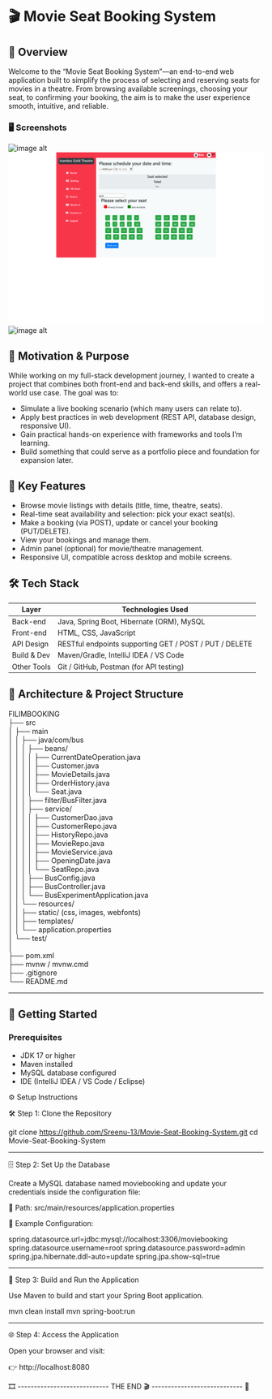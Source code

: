 # 🎬 Movie Seat Booking System

## 🧭 Overview  
Welcome to the “Movie Seat Booking System”—an end-to-end web application built to simplify the process of selecting and reserving seats for movies in a theatre. From browsing available screenings, choosing your seat, to confirming your booking, the aim is to make the user experience smooth, intuitive, and reliable.

### 🖥️ Screenshots

![image alt](https://github.com/Sreenu-13/Movie-Seat-Booking-System/blob/046114db04d0832d54113988d91b4ce9d2adee86/Movie-Home-Page.png)
![image alt](https://github.com/Sreenu-13/Movie-Seat-Booking-System/blob/b923e7ede45ff83327108bf3f88f393349c7bfed/Seat-Booking-Page.png) 
![image alt](https://github.com/Sreenu-13/Movie-Seat-Booking-System/blob/b923e7ede45ff83327108bf3f88f393349c7bfed/Ticket-Confirm-Page.png)

## 🎯 Motivation & Purpose  
While working on my full-stack development journey, I wanted to create a project that combines both front-end and back-end skills, and offers a real-world use case. The goal was to:  
- Simulate a live booking scenario (which many users can relate to).  
- Apply best practices in web development (REST API, database design, responsive UI).  
- Gain practical hands-on experience with frameworks and tools I’m learning.  
- Build something that could serve as a portfolio piece and foundation for expansion later.  

## 🔧 Key Features  
- Browse movie listings with details (title, time, theatre, seats).  
- Real-time seat availability and selection: pick your exact seat(s).  
- Make a booking (via POST), update or cancel your booking (PUT/DELETE).  
- View your bookings and manage them.  
- Admin panel (optional) for movie/theatre management.  
- Responsive UI, compatible across desktop and mobile screens.  

## 🛠️ Tech Stack  
| Layer        | Technologies Used                                      |
|--------------|--------------------------------------------------------|
| Back-end     | Java, Spring Boot, Hibernate (ORM), MySQL              |
| Front-end    | HTML, CSS, JavaScript                                  |
| API Design   | RESTful endpoints supporting GET / POST / PUT / DELETE |
| Build & Dev  | Maven/Gradle, IntelliJ IDEA / VS Code                  |
| Other Tools  | Git / GitHub, Postman (for API testing)                |

## 📂 Architecture & Project Structure  

FILIMBOOKING  
├── src  
│   ├── main  
│   │   ├── java/com/bus  
│   │   │   ├── beans/  
│   │   │   │   ├── CurrentDateOperation.java  
│   │   │   │   ├── Customer.java  
│   │   │   │   ├── MovieDetails.java  
│   │   │   │   ├── OrderHistory.java  
│   │   │   │   └── Seat.java  
│   │   │   ├── filter/BusFilter.java  
│   │   │   ├── service/  
│   │   │   │   ├── CustomerDao.java  
│   │   │   │   ├── CustomerRepo.java  
│   │   │   │   ├── HistoryRepo.java  
│   │   │   │   ├── MovieRepo.java  
│   │   │   │   ├── MovieService.java  
│   │   │   │   ├── OpeningDate.java  
│   │   │   │   └── SeatRepo.java  
│   │   │   ├── BusConfig.java  
│   │   │   ├── BusController.java  
│   │   │   └── BusExperimentApplication.java  
│   │   └── resources/  
│   │       ├── static/ (css, images, webfonts)  
│   │       ├── templates/  
│   │       └── application.properties  
│   └── test/  
│  
├── pom.xml  
├── mvnw / mvnw.cmd  
├── .gitignore  
└── README.md

---

## 🚀 Getting Started  

### Prerequisites  
- JDK 17 or higher  
- Maven installed  
- MySQL database configured  
- IDE (IntelliJ IDEA / VS Code / Eclipse)

⚙️ Setup Instructions

🛠️ Step 1: Clone the Repository

git clone https://github.com/Sreenu-13/Movie-Seat-Booking-System.git
cd Movie-Seat-Booking-System

---

🗄️ Step 2: Set Up the Database

Create a MySQL database named moviebooking and update your credentials inside the configuration file:

📂 Path:
src/main/resources/application.properties

🧾 Example Configuration:

spring.datasource.url=jdbc:mysql://localhost:3306/moviebooking
spring.datasource.username=root
spring.datasource.password=admin
spring.jpa.hibernate.ddl-auto=update
spring.jpa.show-sql=true

---

🚀 Step 3: Build and Run the Application

Use Maven to build and start your Spring Boot application.

mvn clean install
mvn spring-boot:run

---

🌐 Step 4: Access the Application

Open your browser and visit:

👉 http://localhost:8080

🎞️ ---------------------------- THE END 🎬 ---------------------------- 🍿














